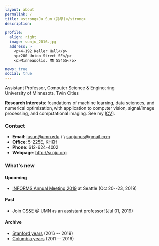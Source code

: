 ```yaml
---
layout: about
permalink: /
title: <strong>Ju Sun (孙举)</strong> 
description: 

profile:
  align: right
  image: sunju_2016.jpg
  address: >
    <p>4-192 Keller Hall</p>
    <p>200 Union Street SE</p>
    <p>Minneapolis, MN 55455</p>

news: true
social: true
---
```


Assistant Professor, Computer Science & Engineering  
University of Minnesota, Twin Cities 

**Research Interests**: foundations of machine learning, data sciences, and numerical optimization, with application to computer vision, signal/image processing, and computational imaging. See my \[[CV](/docs/CV.pdf)\].

### Contact 
- **Email**: jusun@umn.edu \\ \\  sunjunus@gmail.com
- **Office**: 5-225E, KHKH 
- **Phone**: 612-624-4002
- **Webpage**: <http://sunju.org>

### What's new 

#### Upcoming
- [INFORMS Annual Meeting 2019](http://meetings2.informs.org/wordpress/seattle2019/) at Seattle (Oct 20--23, 2019)


#### Past 

- Join CS&E @ UMN as an assistant professor! (Jul 01, 2019)

#### Archive
- [Stanford years](stanford-2016-2019) (2016 -- 2019)
- [Columbia years](columbia-2011-2016) (2011 -- 2016)
